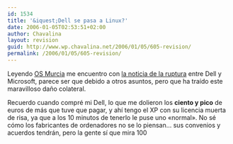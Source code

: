 ```yaml
---
id: 1534
title: '&iquest;Dell se pasa a Linux?'
date: 2006-01-05T02:53:51+02:00
author: Chavalina
layout: revision
guid: http://www.wp.chavalina.net/2006/01/05/605-revision/
permalink: /2006/01/05/605-revision/
---
```

Leyendo <a href="http://osmurcia.org/osmurcia/index.php?title=dell_se_pasa_a_linux&#038;more=1&#038;c=1&#038;tb=1&#038;pb=1" target="_blank">OS Murcia</a> me encuentro con <a href="http://somoslibres.org/modules.php?name=News&#038;file=article&#038;sid=831" target="_blank">la noticia de la ruptura</a> entre Dell y Microsoft, parece ser que debido a otros asuntos, pero que ha tra&iacute;do este maravilloso da&ntilde;o colateral.

Recuerdo cuando compr&eacute; mi Dell, lo que me dolieron los **ciento y pico** de euros de m&aacute;s que tuve que pagar, y ah&iacute; tengo el XP con su licencia muerta de risa, ya que a los 10 minutos de tenerlo le puse uno «normal». No s&eacute; c&oacute;mo los fabricantes de ordenadores no se lo piensan&#8230; sus convenios y acuerdos tendr&aacute;n, pero la gente s&iacute; que mira 100